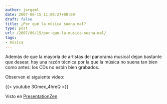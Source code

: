 ```yaml
---
author: jorgeml
date: 2007-06-15 11:08:27+00:00
draft: false
title: ¿Por qué la música suena mal?
type: post
url: /2007/06/15/por-que-la-musica-suena-mal/
tags:
- música
---
```


Además de que la mayoría de artistas del panorama musical dejan bastante que desear, hay una razón técnica por la que la música no suena tan bien como antes: los CDs no están bien grabados.

Observen el siguiente vídeo:

{{< youtube 3Gmex_4hreQ >}}

Visto en [PresentationZen](http://www.presentationzen.com).
